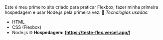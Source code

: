 Este é meu primeiro site criado para praticar Flexbox, fazer minha primeira hospedagem e usar Node.js pela primeira vez.
🚀 *Tecnologias usadas:*
- HTML
- CSS (Flexbox)
- Node.js
🌐 **Hospedagem: (https://teste-flex.vercel.app/)**
